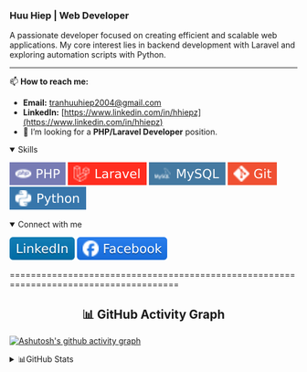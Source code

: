 ### Huu Hiep | Web Developer

A passionate developer focused on creating efficient and scalable web applications. My core interest lies in backend development with Laravel and exploring automation scripts with Python.

---

📫 **How to reach me:**
* **Email:** [tranhuuhiep2004@gmail.com](mailto:tranhuuhiep2004@gmail.com)
* **LinkedIn:** [https://www.linkedin.com/in/hhiepz](https://www.linkedin.com/in/hhiepz)
* 🌱 I’m looking for a **PHP/Laravel Developer** position.

<details open>
  <summary>Skills</summary>
  
  ![PHP](./images/skills/php.svg)
  ![Laravel](./images/skills/laravel.svg)
  ![MySQL](./images/skills/mysql.svg)
  ![Git](./images/skills/git.svg)
  ![Python](./images/skills/python.svg)
  <!-- ![JavaScript](./images/skills/javascript.svg) -->
  <!-- ![Docker](./images/skills/docker.svg) -->
</details>

<details open>
  <summary>Connect with me</summary>
  
  [![LinkedIn](./images/socials/linkedin.svg)](https://www.linkedin.com/in/hhiepz/)
  [![Facebook](./images/socials/facebook.svg)](https://facebook.com/nhoc.hiepz)
</details>

======================================================================================

  <h2 align="center">📊 GitHub Activity Graph</h2>

  <!-- ![](http://github-profile-summary-cards.vercel.app/api/cards/profile-details?username=hhiepz) -->
  [![Ashutosh's github activity graph](https://github-readme-activity-graph.vercel.app/graph?username=hhiepz&bg_color=0d1117&color=5bcdec&line=f00000&point=00fbff&area=true&hide_border=true)](https://github.com/ashutosh00710/github-readme-activity-graph)
<details>
  <summary>📊GitHub Stats</summary>

  <div align="center">
    <img src="https://github-readme-stats.vercel.app/api?username=HHiepz&theme=great-gatsby&show_icons=true&hide_border=true&count_private=false" />
    <img src="https://github-readme-stats.vercel.app/api/top-langs/?username=HHiepz&theme=great-gatsby&show_icons=true&hide_border=true&layout=compact" />
  </div>
  <!-- ![](http://github-profile-summary-cards.vercel.app/api/cards/repos-per-language?username=hhiepz&theme=dark) -->
  <!-- ![](http://github-profile-summary-cards.vercel.app/api/cards/most-commit-language?username=hhiepz&theme=dark) -->
  <!-- ![](http://github-profile-summary-cards.vercel.app/api/cards/stats?username=hhiepz&theme=dark) -->
  <!-- ![](http://github-profile-summary-cards.vercel.app/api/cards/productive-time?username=hhiepz&theme=dark&utcOffset=7) -->
</details>
